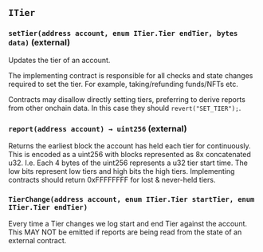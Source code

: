 ## `ITier`






### `setTier(address account, enum ITier.Tier endTier, bytes data)` (external)

Updates the tier of an account.

The implementing contract is responsible for all checks and state changes required to set the tier.
For example, taking/refunding funds/NFTs etc.

Contracts may disallow directly setting tiers, preferring to derive reports from other onchain data.
In this case they should `revert("SET_TIER");`.





### `report(address account) → uint256` (external)

Returns the earliest block the account has held each tier for continuously.
This is encoded as a uint256 with blocks represented as 8x concatenated u32.
I.e. Each 4 bytes of the uint256 represents a u32 tier start time.
The low bits represent low tiers and high bits the high tiers.
Implementing contracts should return 0xFFFFFFFF for lost & never-held tiers.






### `TierChange(address account, enum ITier.Tier startTier, enum ITier.Tier endTier)`

Every time a Tier changes we log start and end Tier against the account.
This MAY NOT be emitted if reports are being read from the state of an external contract.



